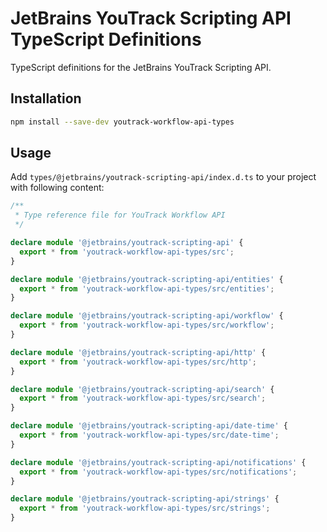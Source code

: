 # JetBrains YouTrack Scripting API TypeScript Definitions

TypeScript definitions for the JetBrains YouTrack Scripting API.

## Installation

```bash
npm install --save-dev youtrack-workflow-api-types
```

## Usage

Add `types/@jetbrains/youtrack-scripting-api/index.d.ts` to your project with following content:

```typescript
/**
 * Type reference file for YouTrack Workflow API
 */

declare module '@jetbrains/youtrack-scripting-api' {
  export * from 'youtrack-workflow-api-types/src';
}

declare module '@jetbrains/youtrack-scripting-api/entities' {
  export * from 'youtrack-workflow-api-types/src/entities';
}

declare module '@jetbrains/youtrack-scripting-api/workflow' {
  export * from 'youtrack-workflow-api-types/src/workflow';
}

declare module '@jetbrains/youtrack-scripting-api/http' {
  export * from 'youtrack-workflow-api-types/src/http';
}

declare module '@jetbrains/youtrack-scripting-api/search' {
  export * from 'youtrack-workflow-api-types/src/search';
}

declare module '@jetbrains/youtrack-scripting-api/date-time' {
  export * from 'youtrack-workflow-api-types/src/date-time';
}

declare module '@jetbrains/youtrack-scripting-api/notifications' {
  export * from 'youtrack-workflow-api-types/src/notifications';
}

declare module '@jetbrains/youtrack-scripting-api/strings' {
  export * from 'youtrack-workflow-api-types/src/strings';
}

